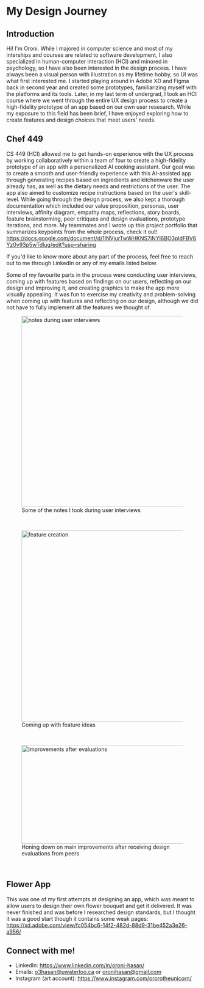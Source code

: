 # My Design Journey
## Introduction
Hi! I'm Oroni. While I majored in computer science and most of my interships and courses are related to software development, I also specialized in human-computer interaction (HCI) and minored in psychology, so I have also been interested in the design process. I have always been a visual person with illustration as my lifetime hobby, so UI was what first interested me. I started playing around in Adobe XD and Figma back in second year and created some prototypes, familiarizing myself with the platforms and its tools. Later, in my last term of undergrad, I took an HCI course where we went through the entire UX design process to create a high-fidelity prototype of an app based on our own user resesarch. While my exposure to this field has been brief, I have enjoyed exploring how to create features and design choices that meet users' needs.

## Chef 449

CS 449 (HCI) allowed me to get hands-on experience with the UX process by working collaboratively within a team of four to create a high-fidelity prototype of an app with a personalized AI cooking assistant. Our goal was to create a smooth and user-friendly experience with this AI-assisted app through generating recipes based on ingredients and kitchenware the user already has, as well as the dietary needs and restrictions of the user. The app also aimed to customize recipe instructions based on the user's skill-level. While going through the design process, we also kept a thorough documentation which included our value proposition, personas, user interviews, affinity diagram, empathy maps, reflections, story boards, feature brainstorming, peer critiques and design evaluations, prototype iterations, and more. My teammates and I wrote up this project portfolio that summarizes keypoints from the whole process, check it out! https://docs.google.com/document/d/1lNVjurTwWHKNS7iNYl6BO3pldFBV6Yz0v93p5wTdlug/edit?usp=sharing

If you'd like to know more about any part of the process, feel free to reach out to me through LinkedIn or any of my emails listed below.

Some of my favourite parts in the process were conducting user interviews, coming up with features based on findings on our users, reflecting on our design and improving it, and creating graphics to make the app more visually appealing. It was fun to exercise my creativity and problem-solving when coming up with features and reflecting on our design, although we did not have to fully implement all the features we thought of.

<figure>
  
  <img width="500" alt="notes during user interviews" src="https://github.com/user-attachments/assets/2d82cf7e-5890-4420-9ce4-09e73134ec6b" />
  <figcaption>Some of the notes I took during user interviews</figcaption>
</figure>
<br>


<figure>

  
  <img width="500" alt="feature creation" src="https://github.com/user-attachments/assets/d93385eb-ec7c-41be-b038-d796357c93e1" />
  <figcaption>Coming up with feature ideas</figcaption>
</figure>

<br>

<figure>
  <img width="500" height="258" alt="improvements after evaluations" src="https://github.com/user-attachments/assets/fc5a3f84-83f7-4afa-b8fa-423357e8b54a" />
  <figcaption>Honing down on main improvements after receiving design evaluations from peers</figcaption>
</figure>

<br>




## Flower App

This was one of my first attempts at designing an app, which was meant to allow users to design their own flower bouquet and get it delivered. It was never finished and was before I researched design standards, but I thought it was a good start though it contains some weak pages:  https://xd.adobe.com/view/fc054bc6-14f2-482d-88d9-31be452a3e26-a956/

## Connect with me!

- LinkedIn: https://www.linkedin.com/in/oroni-hasan/
- Emails: o3hasan@uwaterloo.ca or oronihasan@gmail.com
- Instagram (art account): https://www.instagram.com/ororotheunicorn/
